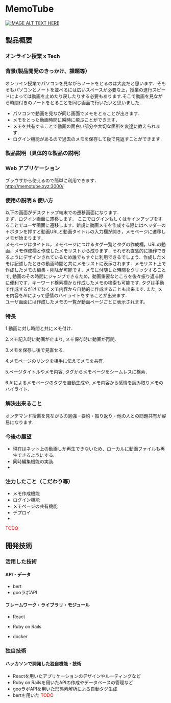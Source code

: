 # MemoTube

[![IMAGE ALT TEXT HERE](https://jphacks.com/wp-content/uploads/2020/09/JPHACKS2020_ogp.jpg)](https://www.youtube.com/watch?v=G5rULR53uMk)

## 製品概要
### オンライン授業 x Tech
### 背景(製品開発のきっかけ、課題等）
オンライン授業でパソコンを見ながらノートをとるのは大変だと思います．そもそもパソコンとノートを並べるには広いスペースが必要な上，授業の進行スピードによっては動画を止めたり戻したりする必要もあります.そこで動画を見ながら時間付きのノートをとることを同じ画面で行いたいと思いました．
* パソコンで動画を見なが同じ画面でメモをとることが出きます．
* メモをとった動画時間に瞬時に飛ぶことができます．
* メモを共有することで動画の面白い部分や大切な箇所を友達に教えられます．
* ログイン機能があるので過去のメモを保存して後で見返すことができます．

### 製品説明（具体的な製品の説明）
### Web アプリケーション
ブラウザから使えるので簡単に利用できます．<br/>
http://memotube.xyz:3000/

### 使用の説明 & 使い方
以下の画面がデスクトップ端末での遷移画面になります．<br/>
まず，ログイン画面に遷移します． ここでログインもしくはサインアップをすることでユーザ画面に遷移します．新規に動画メモを作成する際にはヘッダーの＋ボタンを押すと動画URLと動画タイトルの入力欄が開き，メモページに遷移しメモが始まります．<br/>
メモページはタイトル，メモページにつけるタグ一覧とタグの作成欄，URLの動画，メモ作成欄と作成したメモリストから成ります．それぞれ直感的に操作できるようにデザインされているため誰でもすぐに利用できるでしょう．作成したメモは記述したときの動画時間と共にメモリストに表示されます．メモリスト上で作成したメモの編集・削除が可能です．メモに付随した時間をクリックすることで, 動画のその時間にジャンプできるため，動画重要なところを後々振り返る際に便利です．キーワード検索欄から作成したメモの検索も可能です. タグは手動で作成するだけでなくメモ内容から自動的に作成することも出来ます. また, メモ内容をAIによって感情のハイライトをすることが出来ます.<br/>
ユーザ画面には作成したメモの一覧が動画ページごとに表示されます。

### 特長
 1.動画に対し時間と共にメモ付け．
 
 2.メモ記入時に動画が止まり, メモ保存時に動画が再開.

 3.メモを保存し後で見直せる．

 4.メモページのリンクを相手に伝えてメモを共有．

 5.ページタイトルやメモ内容, タグからメモページをシームレスに検索．
 
 6.AIによるメモページのタグを自動生成や, メモ内容から感情を読み取りメモのハイライト.

### 解決出来ること
オンデマンド授業を見ながらの勉強・要約・振り返り・他の人との問題共有が容易になります.


### 今後の展望
* 現在はネット上の動画しか再生できないため、ローカルに動画ファイルも再生できるようにする.
* 同時編集機能の実装.
* 

### 注力したこと（こだわり等）
* メモ作成機能
* ログイン機能
* メモページの共有機能
* デプロイ
* 

<span style="color: red">TODO

</span>

## 開発技術
### 活用した技術
#### API・データ
* bert
* gooラボAPI

#### フレームワーク・ライブラリ・モジュール
* React

* Ruby on Rails
* docker
<!--
#### デバイス
* Web
*
-->
### 独自技術
#### ハッカソンで開発した独自機能・技術
* Reactを用いたアプリケーションのデザインやルーティングなど
* Ruby on Railsを用いたAPIの作成やデータベースの管理など
* gooラボAPIを用いた形態素解析による自動タグ生成
* bertを用いた <span style="color: red">TODO</span>

<!--
#### 製品に取り入れた研究内容（データ・ソフトウェアなど）（※アカデミック部門の場合のみ提出必須）
* 
* 
-->
